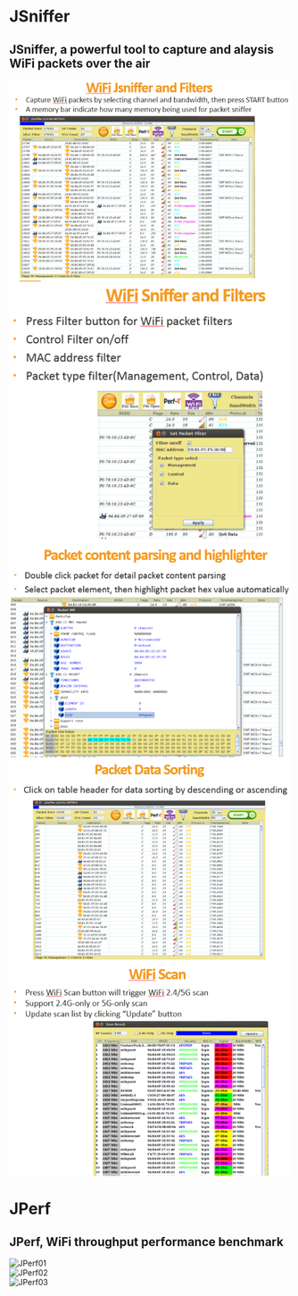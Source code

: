 # JSniffer
## JSniffer, a powerful tool to capture and alaysis WiFi packets over the air

<img src="https://github.com/xplayer9/JSniffer/blob/master/Jsniffer01.png"><br>
<img src="https://github.com/xplayer9/JSniffer/blob/master/Jsniffer02.png"><br>
<img src="https://github.com/xplayer9/JSniffer/blob/master/Jsniffer03.png"><br>
<img src="https://github.com/xplayer9/JSniffer/blob/master/Jsniffer04.png"><br>
<img src="https://github.com/xplayer9/JSniffer/blob/master/Jsniffer05.png">

# JPerf
## JPerf, WiFi throughput performance benchmark

![JPerf01](https://user-images.githubusercontent.com/48862763/168857107-64083abc-e6c8-47a8-9383-5cef9ec76377.png)
<br>
![JPerf02](https://user-images.githubusercontent.com/48862763/168857162-38287da3-6d7f-4559-8259-19f323e891a4.png)
<br>
![JPerf03](https://user-images.githubusercontent.com/48862763/168857207-fe78b8c1-e9b9-44d5-8f8f-b61b7b013d3e.png)

